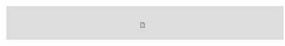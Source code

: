<div style="position: relative;"><iframe src="https://publisher.linkvertise.com/cdn/ads/LV-728x90/index.html" frameborder="0" height="90" width="728"></iframe><a href="https://publisher.linkvertise.com/ac/1343852" target="_blank" style="position: absolute; top: 0; bottom: 0; left: 0; right: 0;"></a></div> 
